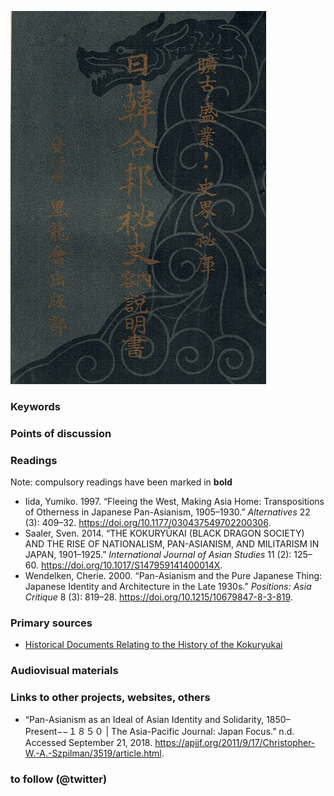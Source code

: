 ![黒竜会 - Black Dragon Society](images/20170921_fa43cc.jpg)

### Keywords


### Points of discussion


### Readings
Note: compulsory readings have been marked in **bold**

* Iida, Yumiko. 1997. “Fleeing the West, Making Asia Home: Transpositions of Otherness in Japanese Pan-Asianism, 1905–1930.” *Alternatives* 22 (3): 409–32. https://doi.org/10.1177/030437549702200306.
* Saaler, Sven. 2014. “THE KOKURYŪKAI (BLACK DRAGON SOCIETY) AND THE RISE OF NATIONALISM, PAN-ASIANISM, AND MILITARISM IN JAPAN, 1901–1925.” *International Journal of Asian Studies* 11 (2): 125–60. https://doi.org/10.1017/S147959141400014X.
* Wendelken, Cherie. 2000. “Pan-Asianism and the Pure Japanese Thing: Japanese Identity and Architecture in the Late 1930s.” *Positions: Asia Critique* 8 (3): 819–28. https://doi.org/10.1215/10679847-8-3-819.

### Primary sources

* [Historical Documents Relating to the 
History of the Kokuryukai](http://www.japanesehistory.de/kokuryukai/)

### Audiovisual materials


### Links to other projects, websites, others

* “Pan-Asianism as an Ideal of Asian Identity and Solidarity, 1850–Present−−１８５０ | The Asia-Pacific Journal: Japan Focus.” n.d. Accessed September 21, 2018. https://apjjf.org/2011/9/17/Christopher-W.-A.-Szpilman/3519/article.html.

### to follow (@twitter)

